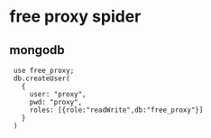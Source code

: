
# free proxy spider

## mongodb

```shell
 use free_proxy;
 db.createUser(
   {
     user: "proxy",
     pwd: "proxy",
     roles: [{role:"readWrite",db:"free_proxy"}]
   }
 )
```
